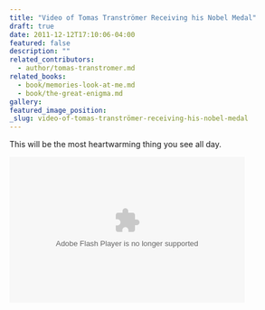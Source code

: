 ```yaml
---
title: "Video of Tomas Tranströmer Receiving his Nobel Medal"
draft: true
date: 2011-12-12T17:10:06-04:00
featured: false
description: ""
related_contributors:
  - author/tomas-transtromer.md
related_books:
  - book/memories-look-at-me.md
  - book/the-great-enigma.md
gallery:
featured_image_position:
_slug: video-of-tomas-tranströmer-receiving-his-nobel-medal
---
```


This will be the most heartwarming thing you see all day.

<object width="416" height="258"><param name="movie" value="http://svt.se/embededflash/2638692/play.swf"><param name="wmode" value="transparent"><param name="allowfullscreen" value="true"><param name="allowScriptAccess" value="sameDomain"><embed src="http://svt.se/embededflash/2638692/play.swf" type="application/x-shockwave-flash" wmode="transparent" allowfullscreen="true" allowscriptaccess="sameDomain" width="416" height="258"></object>
